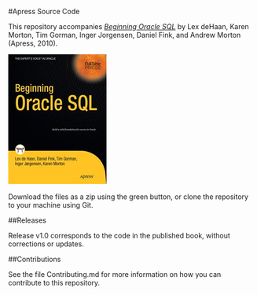 #Apress Source Code

This repository accompanies [*Beginning Oracle SQL*](http://www.apress.com/9781430271970) by Lex deHaan, Karen Morton, Tim Gorman, Inger Jorgensen, Daniel Fink, and Andrew Morton (Apress, 2010).

![Cover image](9781430271970.jpg)

Download the files as a zip using the green button, or clone the repository to your machine using Git.

##Releases

Release v1.0 corresponds to the code in the published book, without corrections or updates.

##Contributions

See the file Contributing.md for more information on how you can contribute to this repository.
